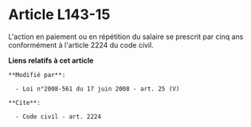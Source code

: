 # Article L143-15

L'action en paiement ou en répétition du salaire se prescrit par cinq ans conformément à l'article 2224 du code civil.

**Liens relatifs à cet article**

	**Modifié par**:

	  - Loi n°2008-561 du 17 juin 2008 - art. 25 (V)

	**Cite**:

	  - Code civil - art. 2224

